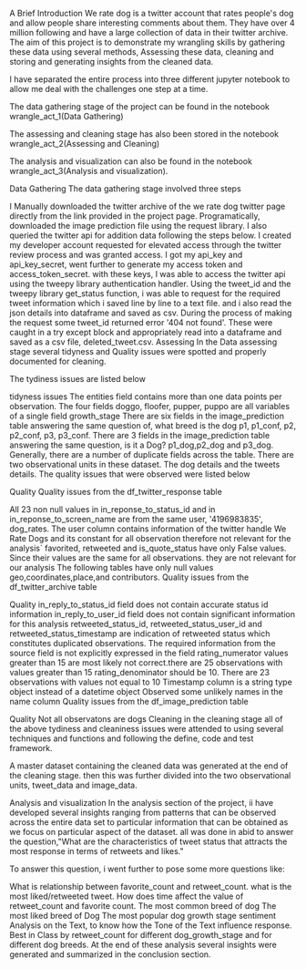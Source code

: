 A Brief Introduction
We rate dog is a twitter account that rates people's dog and allow people share interesting comments about them. They have over 4 million following and have a large collection of data in their twitter archive. The aim of this project is to demonstrate my wrangling skills by gathering these data  using several methods, Assessing these data, cleaning and storing and generating insights from the cleaned data.

I have separated the entire process into three different jupyter notebook to allow me deal with the challenges one step at a time. 

The data gathering stage of the project can be found in the notebook wrangle_act_1(Data Gathering)

The assessing and cleaning stage has also been stored in the notebook wrangle_act_2(Assessing and Cleaning)

The analysis and visualization can also be found in the notebook wrangle_act_3(Analysis and visualization).

Data Gathering
The data gathering stage involved three steps

I Manually downloaded the twitter archive of the we rate dog twitter page directly from the link provided in the project page.
Programatically, downloaded the image prediction file using the request library.
I also queried the twitter api for addition data following the steps below.
I created my developer account
requested for elevated access through the twitter review process and was granted access. I got my api_key and api_key_secret, went further to generate my access token and access_token_secret. with these keys, I was able to access the twitter api using the tweepy library authentication handler.
Using the tweet_id and the tweepy library get_status function, i was able to request for the required tweet information which i saved line by line to a text file. and i also read the json details into dataframe and saved as csv.
During the process of making the request some tweet_id returned error '404 not found'. These were caught in a try except block and appropriately read into a dataframe and saved as a csv file, deleted_tweet.csv.
Assessing
In the Data assessing stage several tidyness and Quality issues were spotted and properly documented for cleaning.

The tydiness issues are listed below

tidyness issues
The entities field contains more than one data points per observation.
The four fields doggo, floofer, pupper, puppo are all variables of a single field growth_stage
There are six fields in the image_prediction table answering the same question of, what breed is the dog p1, p1_conf, p2, p2_conf, p3, p3_conf.
There are 3 fields in the image_prediction table answering the same question, is it a Dog? p1_dog,p2_dog and p3_dog.
Generally, there are a number of duplicate fields across the table.
There are two observational units in these dataset. The dog details and the tweets details.
The quality issues that were observed were listed below

Quality
Quality issues from the df_twitter_response table

All 23 non null values in in_reponse_to_status_id and in in_reponse_to_screen_name are from the same user, '4196983835', dog_rates.
The user column contains information of the twitter handle We Rate Dogs and its constant for all observation therefore not relevant for the analysis`
favorited, retweeted and is_quote_status have only False values. Since their values are the same for all observations. they are not relevant for our analysis
The following tables have only null values geo,coordinates,place,and contributors.
Quality issues from the df_twitter_archive table

Quality
in_reply_to_status_id field does not contain accurate status id information
in_reply_to_user_id field does not contain significant information for this analysis
retweeted_status_id, retweeted_status_user_id and retweeted_status_timestamp are indication of retweeted status which constitutes duplicated observations.
The required information from the source field is not explicitly expressed in the field
rating_numerator values greater than 15 are most likely not correct.there are 25 observations with values greater than 15
rating_denominator should be 10. There are 23 observations with values not equal to 10
Timestamp column is a string type object instead of a datetime object
Observed some unlikely names in the name column
Quality issues from the df_image_prediction table

Quality
Not all observatons are dogs
Cleaning
in the cleaning stage all of the above tydiness and cleaniness issues were attended to using several techniques and functions and following the define, code and test framework.

A master dataset containing the cleaned data was generated at the end of the cleaning stage. then this was further divided into the two observational units, tweet_data and image_data.

Analysis and visualization
In the analysis section of the project, ii have developed several insights ranging from patterns that can be observed across the entire data set to particular information that can be obtained as we focus on particular aspect of the dataset. all was done in abid to answer the question,"What are the characteristics of tweet status that attracts the most response in terms of retweets and likes."

To answer this question, i went further to pose some more questions like:

What is relationship between favorite_count and retweet_count.
what is the most liked/retweeted tweet.
How does time affect the value of retweet_count and favorite count.
The most common breed of dog
The most liked breed of Dog
The most popular dog growth stage
sentiment Analysis on the Text, to know how the Tone of the Text influence response.
Best in Class by retweet_count for different dog_growth_stage and for different dog breeds.
At the end of these analysis several insights were generated and summarized in the conclusion section.